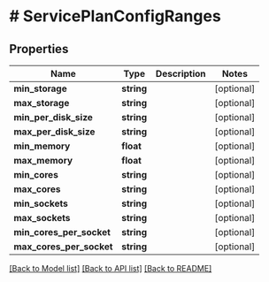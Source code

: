 # # ServicePlanConfigRanges

## Properties

Name | Type | Description | Notes
------------ | ------------- | ------------- | -------------
**min_storage** | **string** |  | [optional]
**max_storage** | **string** |  | [optional]
**min_per_disk_size** | **string** |  | [optional]
**max_per_disk_size** | **string** |  | [optional]
**min_memory** | **float** |  | [optional]
**max_memory** | **float** |  | [optional]
**min_cores** | **string** |  | [optional]
**max_cores** | **string** |  | [optional]
**min_sockets** | **string** |  | [optional]
**max_sockets** | **string** |  | [optional]
**min_cores_per_socket** | **string** |  | [optional]
**max_cores_per_socket** | **string** |  | [optional]

[[Back to Model list]](../../README.md#models) [[Back to API list]](../../README.md#endpoints) [[Back to README]](../../README.md)
